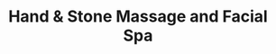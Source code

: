 ---
title: "Hand & Stone Massage and Facial Spa"
url: /portland/hand-und-stone-massage-and-facial-spa/
shop: Massage
---